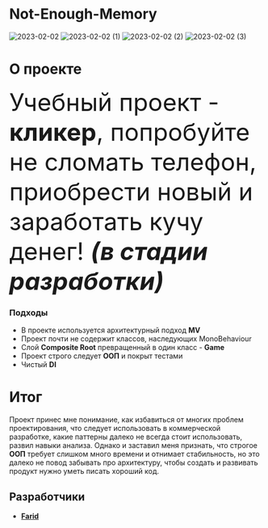 #                                                       **Not-Enough-Memory**
![2023-02-02](https://user-images.githubusercontent.com/104379303/216370919-792a41f5-fc8f-4217-9204-07652dfeff08.png)
![2023-02-02 (1)](https://user-images.githubusercontent.com/104379303/216371036-74784f0c-7215-4fcc-9907-b90b5585cdd8.png)
![2023-02-02 (2)](https://user-images.githubusercontent.com/104379303/216370934-e35edcac-094d-42fa-987f-06e17d24437b.png)
![2023-02-02 (3)](https://user-images.githubusercontent.com/104379303/216377173-1e4ce8b7-413a-4f4b-96e2-7ff42084823e.png)

# **О проекте**
  <font size="48"> Учебный проект - **кликер**, попробуйте не сломать телефон, приобрести новый и заработать кучу денег!
  ***(в стадии разработки)***</font> 

### Подходы
 - В проекте используется архитектурный подход **MV**
 - Проект почти не содержит классов, наследующих MonoBehaviour
 - Слой **Composite Root** превращенный в один класс - **Game**
 - Проект строго следует **ООП** и покрыт тестами
 - Чистый **DI**

# Итог
Проект принес мне понимание, как избавиться от многих проблем проектирования, что следует использовать в коммерческой разработке, какие паттерны далеко
не всегда стоит использовать, развил навыки анализа. Однако и заставил меня признать, что строгое **ООП** требует слишком много времени и отнимает стабильность, но это далеко не повод
забывать про архитектуру, чтобы создать и развивать продукт нужно уметь писать хороший код.

## Разработчики

- [**Farid**](https://github.com/Farid357)
